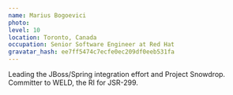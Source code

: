 ```yaml
---
name: Marius Bogoevici
photo:
level: 10
location: Toronto, Canada
occupation: Senior Software Engineer at Red Hat
gravatar_hash: ee7ff5474c7ecfe0ec209df0eeb531fa
---
```

Leading the JBoss/Spring integration effort and Project Snowdrop. Committer to
WELD, the RI for JSR-299.
